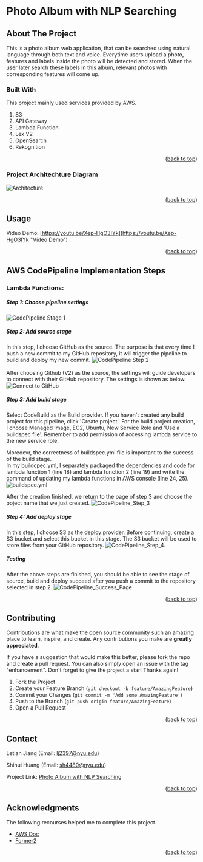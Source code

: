 <a name="readme-top"></a>
# Photo Album with NLP Searching

## About The Project
This is a photo album web application, that can be searched using natural language through both text and voice. Everytime users upload a photo, features and labels inside the photo will be detected and stored. When the user later search these labels in this album, relevant photos with corresponding features will come up.

### Built With
This project mainly used services provided by AWS.

1. S3
2. API Gateway
3. Lambda Function
4. Lex V2
5. OpenSearch
6. Rekognition

<p align="right">(<a href="#readme-top">back to top</a>)</p>

### Project Architechture Diagram
![Architecture](./images_for_README/Architecture_Diagram.png)
<p align="right">(<a href="#readme-top">back to top</a>)</p>

## Usage
Video Demo: [https://youtu.be/Xep-HgO3IYk](https://youtu.be/Xep-HgO3IYk "Video Demo")
<p align="right">(<a href="#readme-top">back to top</a>)</p>

## AWS CodePipeline Implementation Steps
### Lambda Functions:
##### Step 1: Choose pipeline settings
![CodePipeline Stage 1](./images_for_README/CodePipeline/CodePipeline_Step_1.png)
##### Step 2: Add source stage
In this step, I choose GitHub as the source. The purpose is that every time I push a new commit to my GitHub repository, it will trigger the pipeline to build and deploy my new commit.
![CodePipeline Step 2](./images_for_README/CodePipeline/CodePipeline_Step_2.png)
<br />
<br />
After choosing Github (V2) as the source, the settings will guide developers to connect with their GitHub repository. The settings is shown as below.
![Connect to GitHub](./images_for_README/CodePipeline/CodePipeline_Step_2.2.png)
##### Step 3: Add build stage
Select CodeBuild as the Build provider. If you haven't created any build project for this pipeline, click 'Create project'. For the build project creation, I choose Managed Image, EC2, Ubuntu, New Service Role and 'Use a buildspec file'. Remember to add permission of accessing lambda service to the new service role. 

Moreoevr, the correctness of buildspec.yml file is important to the success of the build stage.<br />
In my buildcpec.yml, I separately packaged the dependencies and code for lambda function 1 (line 18) and lambda function 2 (line 19) and write the command of updating my lambda functions in AWS console (line 24, 25).
![buildspec.yml](./images_for_README/CodePipeline/buildspec.png)

After the creation finished, we return to the page of step 3 and choose the poject name that we just created.
![CodePipeline_Step_3](./images_for_README/CodePipeline/CodePipeline_Step_3.png)

##### Step 4: Add deploy stage
In this step, I choose S3 as the deploy provider. Before continuing, create a S3 bucket and select this bucket in this stage. The S3 bucket will be used to store files from your GitHub repository.
![CodePipeline_Step_4.](./images_for_README/CodePipeline/CodePipeline_Step_4.png)

##### Testing
After the above steps are finished, you should be able to see the stage of source, build and deploy succeed after you push a commit to the repository selected in step 2.
![CodePipeline_Success_Page](./images_for_README/CodePipeline/CodePipeline_Success_Page.png)

<p align="right">(<a href="#readme-top">back to top</a>)</p>

<!-- CONTRIBUTING -->
## Contributing

Contributions are what make the open source community such an amazing place to learn, inspire, and create. Any contributions you make are **greatly appreciated**.

If you have a suggestion that would make this better, please fork the repo and create a pull request. You can also simply open an issue with the tag "enhancement".
Don't forget to give the project a star! Thanks again!

1. Fork the Project
2. Create your Feature Branch (`git checkout -b feature/AmazingFeature`)
3. Commit your Changes (`git commit -m 'Add some AmazingFeature'`)
4. Push to the Branch (`git push origin feature/AmazingFeature`)
5. Open a Pull Request

<p align="right">(<a href="#readme-top">back to top</a>)</p>



<!-- CONTACT -->
## Contact

Letian Jiang (Email: lj2397@nyu.edu)

Shihui Huang (Email: sh4480@nyu.edu)

Project Link: [Photo Album with NLP Searching](http://photo-album-webpage.s3-website-us-east-1.amazonaws.com/)

<p align="right">(<a href="#readme-top">back to top</a>)</p>



<!-- ACKNOWLEDGMENTS -->
## Acknowledgments

The following recourses helped me to complete this project.

* [AWS Doc](https://docs.aws.amazon.com/)
* [Former2](https://github.com/iann0036/former2)


<p align="right">(<a href="#readme-top">back to top</a>)</p>